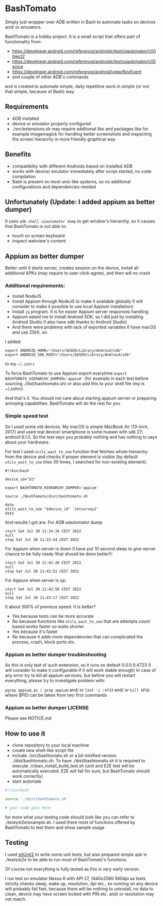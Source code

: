 # BashTomato

Simply just wrapper over ADB written in Bash to automate tasks on devices and/ or emulators.

BashTomato is a hobby project. It is a small script that offers part of functionality from:

- https://developer.android.com/reference/androidx/test/uiautomator/UiObject2
- https://developer.android.com/reference/androidx/test/uiautomator/UiDevice
- https://developer.android.com/reference/android/view/KeyEvent
- and couple of other ADB's commands

and is created to automate simple, daily repetitive work in simple (or not that simple, because of Bash) way.

## Requirements

- ADB installed
- device or emulator properly configured
- ./src/extensions.sh may require additional libs and packages like for example imagemagick for handling better screenshots and inspecting the screen hierarchy in more friendly graphical way

## Benefits

- compatibility with different Androids based on installed ADB
- works with device/ emulator immediately after script started, no code compilation
- Bash is present on most unix-like systems, so no additional configurations and dependencies needed

## Unfortunately (Update: I added appium as better dumper)

It uses `adb shell uiautomator dump` to get window's hierarchy, so it causes that BashTomato is not able to:

- touch on screen keyboard
- inspect webview's content

## Appium as better dumper

Better until it starts server, creates session on the device, install all additional APKs (may require to user-click-agree), and then will no crash

### Additional requirements:

- Install NodeJS
- Install Appium through NodeJS to make it available globally (I will consider to make it possible to use local Appium installation)
- Install `jq` program. It is for easier Appium server responses handling
- Appium asked me to install Android SDK, so I did just by installing Android Studio (I also have adb thanks to Android Studio)
- And there were problems with lack of exported variables (I have macOS and use ZSH), so:

I added:

```
export ANDROID_HOME="/Users/$USER/Library/Android/sdk"
export ANDROID_SDK_ROOT="/Users/$USER/Library/Android/sdk"
```

to my `~/.zshrc`

To force BashTomato to use Appium export everytime `export BASHTOMATO_HIERARCHY_DUMPER='appium'` (for example in each test before sourcing ./dist/bashtomato.sh) or also add this to your shell file (my is ~/.zshrc)

And that's it. You should not care about starting appium server or preparing annoying capabilities. BashTomato will do the rest for you

### Simple speed test

So I used some old devices. My macOS is simple MacBook Air (13-inch, 2017) and used real device/ smartphone is some huawei with sdk 27; android 8.1.0. So the test says you probably nothing and has nothing to says about your hardrware.

For test I used `utils_wait_to_see` function that fetches whole hierarchy from the device and checks if proper element is visible (by default `utils_wait_to_see` tries 30 times, I searched for non-existing element):

```
#!/bin/bash

device_id="$1"

export BASHTOMATO_HIERARCHY_DUMPER='appium'

source ./BashTomato/dist/bashtomato.sh

date
utils_wait_to_see "$device_id" 'Jetsurvey2'
date
```

And results I got are:
For ADB uiautomator dump:
```
start Sat Jul 30 11:14:34 CEST 2022
null
stop Sat Jul 30 11:15:54 CEST 2022
```
For Appium when server is down (I have put 10 second sleep to give server chance to be fully ready !that should be done better!):
```
start Sat Jul 30 11:42:20 CEST 2022
null
stop Sat Jul 30 11:42:51 CEST 2022
```
For Appium when server is up:
```
start Sat Jul 30 11:42:58 CEST 2022
null
stop Sat Jul 30 11:43:17 CEST 2022
```

It about 300% of previous speed. It is better?
- Yes because tests can be more accurate
- No because functions like `utils_wait_to_see` that are attempts count based works faster so waits shorter
- Yes because it's faster
- No because it adds more dependencies that can complicated the process, crash, block ports etc.

### Appium as better dumper troubleshooting

As this is only test of such extension, so it runs on default 0.0.0.0:4723 (I will consider to make it configurable if it will work stable enough)
In case of any error try to kill all appium services, but before you will restart everything, please try to investigate problem with:

`pgrep appium`, `ps | grep appium` and/ or `lsof -i :4723` and/ or `kill $PID` where $PID can be taken from two first commands

### Appium as better dumper LICENSE

Please see NOTICE.md

## How to use it

- clone repository to your local machine
- create new shell-like script file
- include ./src/bashtomato.sh or a bit minified version ./dist/bashtomato.sh. To have ./dist/bashtomato.sh it is required to execute ./clean_install_build_test.sh (unit and E2E test will be automatically executed. E2E will fail for sure, but BashTomato should work correctly)
- start automate

```sh
#!/bin/bash

source './dist/bashtomato.sh'

# your code goes here
```

for more what your testing code should look like you can refer to ./tests/e2e/example.sh. I used there most of functions offered by BashTomato to test them and show sample usage

## Testing

I used [shUnit2](https://github.com/kward/shunit2#shunit2) to write some unit tests, but also prepared simple apk in ./tests/e2e to be able to run most of BashTomato's functions.

Of course not everything is fully tested as this is very early version.

I run test on emulator Nexus 6 with API 27, 1440x2560 560dpi as tests strictly checks sleep, wake up, resolution, dpi etc., so running on any device will probably fail fast, because there will be nothing to uninstall, no data to clean, device may have screen locked with PIN etc. and/ or resolution may not match.
